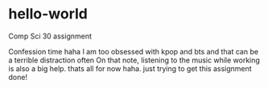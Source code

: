 # hello-world
Comp Sci 30 assignment 

Confession time haha
I am too obsessed with kpop and bts and that can be a terrible distraction often
On that note, listening to the music while working is also a big help.
thats all for now haha. just trying to get this assignment done!

